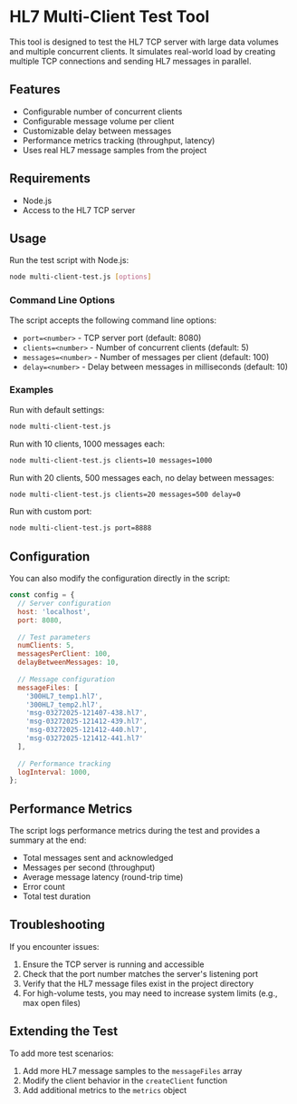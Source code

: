 # HL7 Multi-Client Test Tool

This tool is designed to test the HL7 TCP server with large data volumes and multiple concurrent clients. It simulates real-world load by creating multiple TCP connections and sending HL7 messages in parallel.

## Features

- Configurable number of concurrent clients
- Configurable message volume per client
- Customizable delay between messages
- Performance metrics tracking (throughput, latency)
- Uses real HL7 message samples from the project

## Requirements

- Node.js
- Access to the HL7 TCP server

## Usage

Run the test script with Node.js:

```bash
node multi-client-test.js [options]
```

### Command Line Options

The script accepts the following command line options:

- `port=<number>` - TCP server port (default: 8080)
- `clients=<number>` - Number of concurrent clients (default: 5)
- `messages=<number>` - Number of messages per client (default: 100)
- `delay=<number>` - Delay between messages in milliseconds (default: 10)

### Examples

Run with default settings:
```bash
node multi-client-test.js
```

Run with 10 clients, 1000 messages each:
```bash
node multi-client-test.js clients=10 messages=1000
```

Run with 20 clients, 500 messages each, no delay between messages:
```bash
node multi-client-test.js clients=20 messages=500 delay=0
```

Run with custom port:
```bash
node multi-client-test.js port=8888
```

## Configuration

You can also modify the configuration directly in the script:

```javascript
const config = {
  // Server configuration
  host: 'localhost',
  port: 8080,
  
  // Test parameters
  numClients: 5,
  messagesPerClient: 100,
  delayBetweenMessages: 10,
  
  // Message configuration
  messageFiles: [
    '300HL7_temp1.hl7',
    '300HL7_temp2.hl7',
    'msg-03272025-121407-438.hl7',
    'msg-03272025-121412-439.hl7',
    'msg-03272025-121412-440.hl7',
    'msg-03272025-121412-441.hl7'
  ],
  
  // Performance tracking
  logInterval: 1000,
};
```

## Performance Metrics

The script logs performance metrics during the test and provides a summary at the end:

- Total messages sent and acknowledged
- Messages per second (throughput)
- Average message latency (round-trip time)
- Error count
- Total test duration

## Troubleshooting

If you encounter issues:

1. Ensure the TCP server is running and accessible
2. Check that the port number matches the server's listening port
3. Verify that the HL7 message files exist in the project directory
4. For high-volume tests, you may need to increase system limits (e.g., max open files)

## Extending the Test

To add more test scenarios:

1. Add more HL7 message samples to the `messageFiles` array
2. Modify the client behavior in the `createClient` function
3. Add additional metrics to the `metrics` object